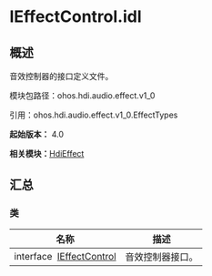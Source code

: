 # IEffectControl.idl


## 概述

音效控制器的接口定义文件。

模块包路径：ohos.hdi.audio.effect.v1_0

引用：ohos.hdi.audio.effect.v1_0.EffectTypes

**起始版本：** 4.0

**相关模块：**[HdiEffect](_hdi_effect.md)


## 汇总


### 类

| 名称 | 描述 | 
| -------- | -------- |
| interface&nbsp;&nbsp;[IEffectControl](interface_i_effect_control.md) | 音效控制器接口。  | 
